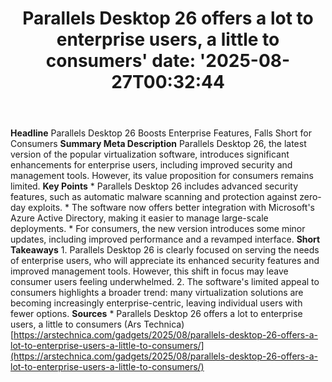 ﻿---
title: "Parallels Desktop 26 offers a lot to enterprise users, a little to consumers'
date: '2025-08-27T00:32:44"
category: "Markets"
summary: ""
slug: "parallels desktop 26 offers a lot to enterprise users a litt"
source_urls:
  - "https://arstechnica.com/gadgets/2025/08/parallels-desktop-26-offers-a-lot-to-enterprise-users-a-little-to-consumers/"
seo:
  title: "Parallels Desktop 26 offers a lot to enterprise users, a little to consumers | Hash n Hedge'
  description: '"
  keywords: ["news", "markets", "brief"]
---
**Headline** Parallels Desktop 26 Boosts Enterprise Features, Falls Short for Consumers  **Summary Meta Description** Parallels Desktop 26, the latest version of the popular virtualization software, introduces significant enhancements for enterprise users, including improved security and management tools. However, its value proposition for consumers remains limited.  **Key Points**  * Parallels Desktop 26 includes advanced security features, such as automatic malware scanning and protection against zero-day exploits. * The software now offers better integration with Microsoft's Azure Active Directory, making it easier to manage large-scale deployments. * For consumers, the new version introduces some minor updates, including improved performance and a revamped interface.  **Short Takeaways**  1. Parallels Desktop 26 is clearly focused on serving the needs of enterprise users, who will appreciate its enhanced security features and improved management tools. However, this shift in focus may leave consumer users feeling underwhelmed. 2. The software's limited appeal to consumers highlights a broader trend: many virtualization solutions are becoming increasingly enterprise-centric, leaving individual users with fewer options.  **Sources**  * Parallels Desktop 26 offers a lot to enterprise users, a little to consumers (Ars Technica) [https://arstechnica.com/gadgets/2025/08/parallels-desktop-26-offers-a-lot-to-enterprise-users-a-little-to-consumers/](https://arstechnica.com/gadgets/2025/08/parallels-desktop-26-offers-a-lot-to-enterprise-users-a-little-to-consumers/) 

